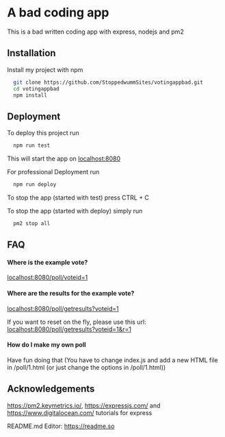 
# A bad coding app

This is a bad written coding app with express, nodejs and pm2




## Installation

Install my project with npm

```bash
  git clone https://github.com/StoppedwummSites/votingappbad.git
  cd votingappbad
  npm install
```
    
## Deployment

To deploy this project run

```bash
  npm run test
```
This will start the app on <localhost:8080>

For professional Deployment run

```bash
  npm run deploy
```

To stop the app (started with test) press CTRL + C

To stop the app (started with deploy) simply run

```bash
  pm2 stop all
```
## FAQ

#### Where is the example vote?

<localhost:8080/poll/voteid=1>

#### Where are the results for the example vote?

<localhost:8080/poll/getresults?voteid=1>

If you want to reset on the fly, please use this url: <localhost:8080/poll/getresults?voteid=1&r=1>

#### How do I make my own poll

Have fun doing that (You have to change index.js and add a new HTML file in /poll/1.html (or just change the options in /poll/1.html))

## Acknowledgements

https://pm2.keymetrics.io/, https://expressjs.com/ and https://www.digitalocean.com/ tutorials for express

README.md Editor: <https://readme.so>
